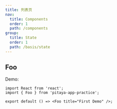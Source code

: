```yaml
---
title: 列表页
nav:
  title: Components
  order: 1
  path: /components
group:
  title: State
  order: 1
  path: /basis/state
---
```


## Foo

Demo:

```tsx
import React from 'react';
import { Foo } from 'pitaya-app-practice';

export default () => <Foo title="First Demo" />;
```
